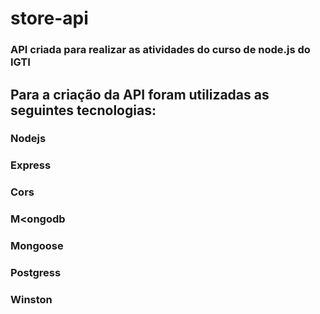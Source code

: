 # store-api
### API criada para realizar as atividades do curso de node.js do IGTI

## Para a criação da API foram utilizadas as seguintes tecnologias:
### Nodejs
### Express
### Cors
### M<ongodb
### Mongoose
### Postgress
### Winston
